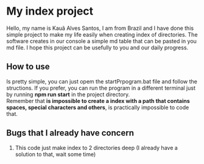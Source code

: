 # My index project

Hello, my name is Kauã Alves Santos, I am from Brazil and I have done this simple project to make my life easily when creating index of directories. The software creates in our console a simple md table that can be pasted in you md file. I hope this project can be usefully to you and our daily progress.

## How to use

Is pretty simple, you can just opem the startPrpogram.bat file and follow the structions. If you prefer, you can run the program in a different terminal just by running **npm run start** in the project directory.  
Remember that **is impossible to create a index with a path that contains spaces, special characters and others**, is practically impossible to code that.

## Bugs that I already have concern

1. This code just make index to 2 directories deep (I already have a solution to that, wait some time)
